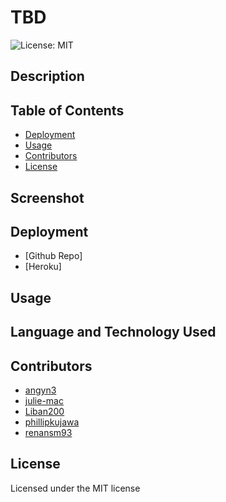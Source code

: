 # TBD
![License: MIT](https://img.shields.io/badge/License-MIT-yellow.svg)

## Description


## Table of Contents

- [Deployment](#deployment)
- [Usage](#usage)
- [Contributors](#contributors)
- [License](#license)

## Screenshot

## Deployment
- [Github Repo]
- [Heroku]

## Usage

## Language and Technology Used

## Contributors
- [angyn3](https://github.com/angyn3)
- [julie-mac](https://github.com/julie-mac)
- [Liban200](https://github.com/Liban200)
- [phillipkujawa](https://github.com/phillipkujawa)
- [renansm93](https://github.com/renansm93)

## License
Licensed under the MIT license 